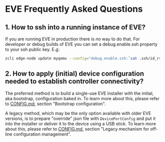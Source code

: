 # EVE Frequently Asked Questions

## 1. How to ssh into a running instance of EVE?

If you are running EVE in production there is *no* way to do that. For developer
or debug builds of EVE you can set a debug.enable.ssh property to your ssh public
key. E.g:

```bash
zcli edge-node update myqemu --config="debug.enable.ssh:`cat .ssh/id_rsa.pub`"
```

## 2. How to apply (initial) device configuration needed to establish controller connectivity?

The preferred method is to build a single-use EVE installer with the initial, aka bootstrap, configuration baked in. To learn more about this, please refer to [CONFIG.md](./CONFIG.md), section "Bootstrap configuration".

A legacy method, which may be the only option available with older EVE versions, is to prepare "override" json file with `DevicePortConfig` and put it into the installer or deliver it to the device using a USB stick. To learn more about this, please refer to [CONFIG.md](./CONFIG.md), section "Legacy mechanism for off-line configuration management".
